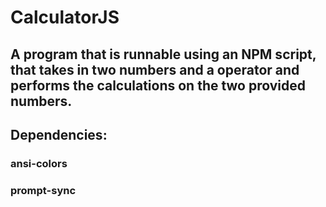 # CalculatorJS
## A program that is runnable using an NPM script, that takes in two numbers and a operator and performs the calculations on the two provided numbers.
## Dependencies:
### ansi-colors
### prompt-sync
